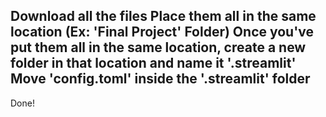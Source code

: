 Download all the files
Place them all in the same location (Ex: 'Final Project' Folder)
Once you've put them all in the same location, create a new folder in that location and name it '.streamlit'
Move 'config.toml' inside the '.streamlit' folder
---
Done!

